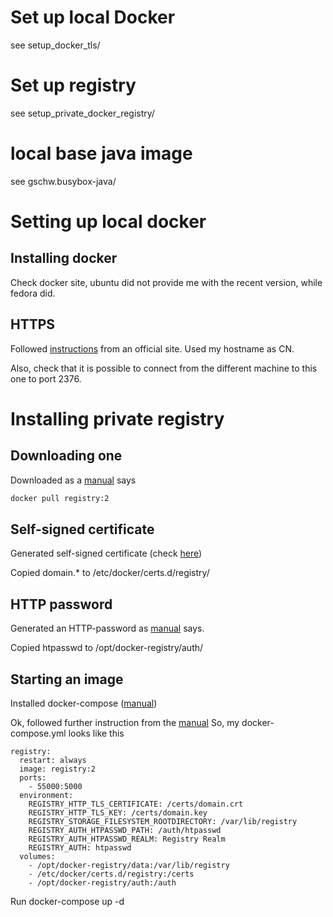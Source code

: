 # Set up local Docker
see setup_docker_tls/

# Set up registry
see setup_private_docker_registry/

# local base java image
see gschw.busybox-java/

#

# Setting up local docker
## Installing docker
Check docker site, ubuntu did not provide me with the recent version, while fedora did.

## HTTPS
Followed [instructions](https://docs.docker.com/articles/https/) from an official site. Used my hostname as CN.

Also, check that it is possible to connect from the different machine to this one to port 2376.



# Installing private registry
## Downloading one
Downloaded as a [manual](https://github.com/docker/distribution/blob/master/docs/deploying.md) says
``` sh
docker pull registry:2
```

## Self-signed certificate
Generated self-signed certificate (check [here](https://github.com/docker/distribution/blob/master/docs/insecure.md))

Copied domain.* to /etc/docker/certs.d/registry/

## HTTP password
Generated an HTTP-password as [manual](https://github.com/docker/distribution/blob/master/docs/deploying.md) says.

Copied htpasswd to /opt/docker-registry/auth/

## Starting an image
Installed docker-compose ([manual](https://docs.docker.com/compose/install/))

Ok, followed further instruction from the [manual](https://github.com/docker/distribution/blob/master/docs/deploying.md)
So, my docker-compose.yml looks like this
```
registry:
  restart: always
  image: registry:2
  ports:
    - 55000:5000
  environment:
    REGISTRY_HTTP_TLS_CERTIFICATE: /certs/domain.crt
    REGISTRY_HTTP_TLS_KEY: /certs/domain.key
    REGISTRY_STORAGE_FILESYSTEM_ROOTDIRECTORY: /var/lib/registry
    REGISTRY_AUTH_HTPASSWD_PATH: /auth/htpasswd
    REGISTRY_AUTH_HTPASSWD_REALM: Registry Realm
    REGISTRY_AUTH: htpasswd
  volumes:
    - /opt/docker-registry/data:/var/lib/registry
    - /etc/docker/certs.d/registry:/certs
    - /opt/docker-registry/auth:/auth
```

Run docker-compose up -d


